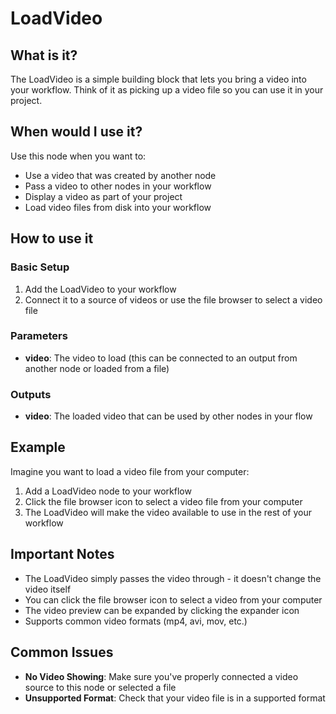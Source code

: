 # LoadVideo

## What is it?

The LoadVideo is a simple building block that lets you bring a video into your workflow. Think of it as picking up a video file so you can use it in your project.

## When would I use it?

Use this node when you want to:

- Use a video that was created by another node
- Pass a video to other nodes in your workflow
- Display a video as part of your project
- Load video files from disk into your workflow

## How to use it

### Basic Setup

1. Add the LoadVideo to your workflow
1. Connect it to a source of videos or use the file browser to select a video file

### Parameters

- **video**: The video to load (this can be connected to an output from another node or loaded from a file)

### Outputs

- **video**: The loaded video that can be used by other nodes in your flow

## Example

Imagine you want to load a video file from your computer:

1. Add a LoadVideo node to your workflow
1. Click the file browser icon to select a video file from your computer
1. The LoadVideo will make the video available to use in the rest of your workflow

## Important Notes

- The LoadVideo simply passes the video through - it doesn't change the video itself
- You can click the file browser icon to select a video from your computer
- The video preview can be expanded by clicking the expander icon
- Supports common video formats (mp4, avi, mov, etc.)

## Common Issues

- **No Video Showing**: Make sure you've properly connected a video source to this node or selected a file
- **Unsupported Format**: Check that your video file is in a supported format
